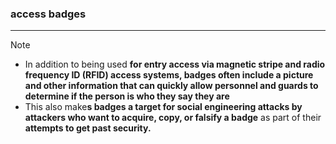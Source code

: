 ### access badges
---
>[!note]
>- In addition to being used **for entry access via magnetic stripe and radio frequency ID (RFID) access systems, badges often include a picture and other information that can quickly allow personnel and guards to determine if the person is who they say they are**
>- This also make**s badges a target for social engineering attacks by attackers who want to acquire, copy, or falsify a badge** as part of their **attempts to get past security.**

